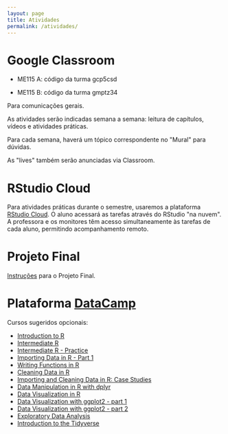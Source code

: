 ```yaml
---
layout: page
title: Atividades
permalink: /atividades/
---
```




# Google Classroom

* ME115 A: código da turma gcp5csd

* ME115 B: código da turma gmptz34

Para comunicações gerais.

As atividades serão indicadas semana a semana: leitura de capítulos, vídeos e atividades práticas. 

Para cada semana, haverá um tópico correspondente no "Mural" para dúvidas.

As "lives" também serão anunciadas via Classroom.


# RStudio Cloud

Para atividades práticas durante o semestre, usaremos a plataforma [RStudio Cloud](https://rstudio.cloud/). O aluno acessará as tarefas através do RStudio "na nuvem". A professora e os monitores têm acesso simultaneamente às tarefas de cada aluno, permitindo acompanhamento remoto.   

# Projeto Final

[Instruções](Projeto/ProjetoFinal.html) para o Projeto Final.


# Plataforma [DataCamp](https://www.datacamp.com)

Cursos sugeridos opcionais:

* [Introduction to R](https://www.datacamp.com/courses/free-introduction-to-r)
* [Intermediate R](https://www.datacamp.com/courses/intermediate-r)
* [Intermediate R - Practice](https://www.datacamp.com/courses/intermediate-r-practice)
* [Importing Data in R - Part 1](https://www.datacamp.com/courses/importing-data-in-r-part-1)
* [Writing Functions in R](https://www.datacamp.com/courses/writing-functions-in-r)
* [Cleaning Data in R](https://www.datacamp.com/courses/cleaning-data-in-r)
* [Importing and Cleaning Data in R: Case Studies](https://www.datacamp.com/courses/importing-cleaning-data-in-r-case-studies)
* [Data Manipulation in R with dplyr](https://www.datacamp.com/courses/dplyr-data-manipulation-r-tutorial)
* [Data Visualization in R](https://www.datacamp.com/courses/data-visualization-in-r)
* [Data Visualization with ggplot2 - part 1](https://www.datacamp.com/courses/data-visualization-with-ggplot2-1)
* [Data Visualization with ggplot2 - part 2](https://www.datacamp.com/courses/data-visualization-with-ggplot2-2)
* [Exploratory Data Analysis](https://www.datacamp.com/courses/exploratory-data-analysis)
* [Introduction to the Tidyverse](https://www.datacamp.com/courses/introduction-to-the-tidyverse)

